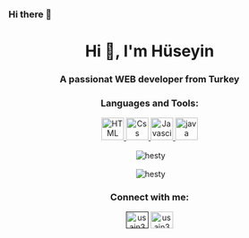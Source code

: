 ### Hi there 👋

<!--
**Usain301/Usain301** is a ✨ _special_ ✨ repository because its `README.md` (this file) appears on your GitHub profile.

Here are some ideas to get you started:

- 🔭 I’m currently working on ...
- 🌱 I’m currently learning ...
- 👯 I’m looking to collaborate on ...
- 🤔 I’m looking for help with ...
- 💬 Ask me about ...
- 📫 How to reach me: ...
- 😄 Pronouns: ...
- ⚡ Fun fact: ...
-->
<h1 align="center">Hi 👋, I'm Hüseyin</h1>
<h3 align="center">A passionat WEB developer from Turkey</h3>


<h3 align="center">Languages and Tools:</h3>
<p align="center"> <a href="https://www.w3schools.com/cs/" target="_blank" rel="noreferrer"> 
<a href="https://www.w3schools.com/html/" target="_blank" rel="noreferrer"> <img src="https://upload.wikimedia.org/wikipedia/commons/thumb/6/61/HTML5_logo_and_wordmark.svg/1024px-HTML5_logo_and_wordmark.svg.png" alt="HTML" width="40" height="40"/> </a>
<a href="https://www.w3schools.com/Css/" target="_blank" rel="noreferrer"> <img src="https://upload.wikimedia.org/wikipedia/commons/thumb/d/d5/CSS3_logo_and_wordmark.svg/1200px-CSS3_logo_and_wordmark.svg.png" alt="Css" width="40" height="40"/> </a> <a href="https://www.javascript.com/" target="_blank" rel="noreferrer"> <img src="https://upload.wikimedia.org/wikipedia/commons/thumb/9/99/Unofficial_JavaScript_logo_2.svg/1024px-Unofficial_JavaScript_logo_2.svg.png" alt="Javascirpt" width="40" height="40"/> </a>
<a href="https://www.java.com/tr/" target="_blank" rel="noreferrer"> <img src="https://tr.wikipedia.org/wiki/Dosya:Java_Logo.svg" alt="java" width="40" height="40"/> </a> </p>

<p align=center>&nbsp;<img align="center" src="https://github-readme-stats.vercel.app/api?username=hesty&show_icons=true&locale=en&theme=onedark" alt="hesty" /></p>
<p align=center>&nbsp;<img align="center" src="https://komarev.com/ghpvc/?username=hesty" alt="hesty" /></p>



<h3 align="center">Connect with me:</h3>
<p align="center">
<a href="" target="blank"><img align="center" src="https://raw.githubusercontent.com/rahuldkjain/github-profile-readme-generator/master/src/images/icons/Social/twitter.svg" alt="usain301" height="30" width="40" /></a>
<a href="https://linkedin.com/in/hüseyin-çelik-6b8745210/" target="_blank"><img align="center" src="https://raw.githubusercontent.com/rahuldkjain/github-profile-readme-generator/master/src/images/icons/Social/linked-in-alt.svg" alt="usain301" height="30" width="40" /></a>
</p>



